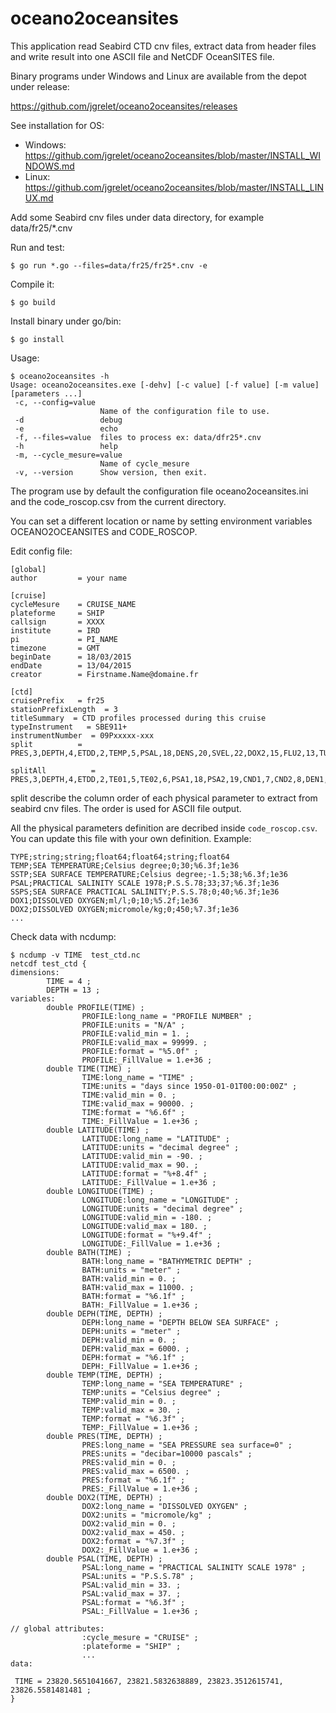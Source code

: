 # oceano2oceansites

This application read Seabird CTD cnv files, extract data from header files and write result into one ASCII file and NetCDF OceanSITES file.

Binary programs under Windows and Linux are available from the depot under release:

https://github.com/jgrelet/oceano2oceansites/releases

See installation for OS:

- Windows: https://github.com/jgrelet/oceano2oceansites/blob/master/INSTALL_WINDOWS.md
- Linux:  https://github.com/jgrelet/oceano2oceansites/blob/master/INSTALL_LINUX.md

Add some Seabird cnv files under data directory, 
for example data/fr25/*.cnv

Run and test:
```
$ go run *.go --files=data/fr25/fr25*.cnv -e
```
Compile it:
```
$ go build
```
Install binary under go/bin:
```
$ go install
```

Usage:
```
$ oceano2oceansites -h
Usage: oceano2oceansites.exe [-dehv] [-c value] [-f value] [-m value] [parameters ...]
 -c, --config=value
                    Name of the configuration file to use.
 -d                 debug
 -e                 echo
 -f, --files=value  files to process ex: data/dfr25*.cnv
 -h                 help
 -m, --cycle_mesure=value
                    Name of cycle_mesure
 -v, --version      Show version, then exit.

```
The program use by default the configuration file oceano2oceansites.ini
and the code_roscop.csv from the current directory.

You can set a different location or name by setting environment variables OCEANO2OCEANSITES and CODE_ROSCOP.

Edit config file:
```
[global]
author         = your name

[cruise]
cycleMesure    = CRUISE_NAME
plateforme     = SHIP
callsign       = XXXX
institute      = IRD
pi             = PI_NAME
timezone       = GMT
beginDate      = 18/03/2015
endDate        = 13/04/2015
creator        = Firstname.Name@domaine.fr

[ctd]
cruisePrefix   = fr25
stationPrefixLength  = 3
titleSummary  = CTD profiles processed during this cruise
typeInstrument   = SBE911+
instrumentNumber  = 09Pxxxxx-xxx 
split          = PRES,3,DEPTH,4,ETDD,2,TEMP,5,PSAL,18,DENS,20,SVEL,22,DOX2,15,FLU2,13,TUR3,14,NAVG,17

splitAll          = PRES,3,DEPTH,4,ETDD,2,TE01,5,TE02,6,PSA1,18,PSA2,19,CND1,7,CND2,8,DEN1,20,DEN2,21,SVEL,22,DO12,15,DO22,16,DOV1,9,DOV2,10,DVT1,11,DVT2,12,FLU2,13,TUR3,14,NAVG,17
```
split describe the column order of each physical parameter to extract from seabird cnv files. 
The order is used for ASCII file output. 

All the physical parameters definition are decribed inside `code_roscop.csv`. You can update this file with your own definition.
Example:
```
TYPE;string;string;float64;float64;string;float64
TEMP;SEA TEMPERATURE;Celsius degree;0;30;%6.3f;1e36
SSTP;SEA SURFACE TEMPERATURE;Celsius degree;-1.5;38;%6.3f;1e36
PSAL;PRACTICAL SALINITY SCALE 1978;P.S.S.78;33;37;%6.3f;1e36
SSPS;SEA SURFACE PRACTICAL SALINITY;P.S.S.78;0;40;%6.3f;1e36
DOX1;DISSOLVED OXYGEN;ml/l;0;10;%5.2f;1e36
DOX2;DISSOLVED OXYGEN;micromole/kg;0;450;%7.3f;1e36
...
```

Check data with ncdump:
```
$ ncdump -v TIME  test_ctd.nc
netcdf test_ctd {
dimensions:
        TIME = 4 ;
        DEPTH = 13 ;
variables:
        double PROFILE(TIME) ;
                PROFILE:long_name = "PROFILE NUMBER" ;
                PROFILE:units = "N/A" ;
                PROFILE:valid_min = 1. ;
                PROFILE:valid_max = 99999. ;
                PROFILE:format = "%5.0f" ;
                PROFILE:_FillValue = 1.e+36 ;
        double TIME(TIME) ;
                TIME:long_name = "TIME" ;
                TIME:units = "days since 1950-01-01T00:00:00Z" ;
                TIME:valid_min = 0. ;
                TIME:valid_max = 90000. ;
                TIME:format = "%6.6f" ;
                TIME:_FillValue = 1.e+36 ;
        double LATITUDE(TIME) ;
                LATITUDE:long_name = "LATITUDE" ;
                LATITUDE:units = "decimal degree" ;
                LATITUDE:valid_min = -90. ;
                LATITUDE:valid_max = 90. ;
                LATITUDE:format = "%+8.4f" ;
                LATITUDE:_FillValue = 1.e+36 ;
        double LONGITUDE(TIME) ;
                LONGITUDE:long_name = "LONGITUDE" ;
                LONGITUDE:units = "decimal degree" ;
                LONGITUDE:valid_min = -180. ;
                LONGITUDE:valid_max = 180. ;
                LONGITUDE:format = "%+9.4f" ;
                LONGITUDE:_FillValue = 1.e+36 ;
        double BATH(TIME) ;
                BATH:long_name = "BATHYMETRIC DEPTH" ;
                BATH:units = "meter" ;
                BATH:valid_min = 0. ;
                BATH:valid_max = 11000. ;
                BATH:format = "%6.1f" ;
                BATH:_FillValue = 1.e+36 ;
        double DEPH(TIME, DEPTH) ;
                DEPH:long_name = "DEPTH BELOW SEA SURFACE" ;
                DEPH:units = "meter" ;
                DEPH:valid_min = 0. ;
                DEPH:valid_max = 6000. ;
                DEPH:format = "%6.1f" ;
                DEPH:_FillValue = 1.e+36 ;
        double TEMP(TIME, DEPTH) ;
                TEMP:long_name = "SEA TEMPERATURE" ;
                TEMP:units = "Celsius degree" ;
                TEMP:valid_min = 0. ;
                TEMP:valid_max = 30. ;
                TEMP:format = "%6.3f" ;
                TEMP:_FillValue = 1.e+36 ;
        double PRES(TIME, DEPTH) ;
                PRES:long_name = "SEA PRESSURE sea surface=0" ;
                PRES:units = "decibar=10000 pascals" ;
                PRES:valid_min = 0. ;
                PRES:valid_max = 6500. ;
                PRES:format = "%6.1f" ;
                PRES:_FillValue = 1.e+36 ;
        double DOX2(TIME, DEPTH) ;
                DOX2:long_name = "DISSOLVED OXYGEN" ;
                DOX2:units = "micromole/kg" ;
                DOX2:valid_min = 0. ;
                DOX2:valid_max = 450. ;
                DOX2:format = "%7.3f" ;
                DOX2:_FillValue = 1.e+36 ;
        double PSAL(TIME, DEPTH) ;
                PSAL:long_name = "PRACTICAL SALINITY SCALE 1978" ;
                PSAL:units = "P.S.S.78" ;
                PSAL:valid_min = 33. ;
                PSAL:valid_max = 37. ;
                PSAL:format = "%6.3f" ;
                PSAL:_FillValue = 1.e+36 ;

// global attributes:
                :cycle_mesure = "CRUISE" ;
                :plateforme = "SHIP" ;
                ...
data:

 TIME = 23820.5651041667, 23821.5832638889, 23823.3512615741, 23826.5581481481 ;
}
```







